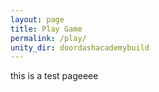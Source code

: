 ```yaml
---
layout: page
title: Play Game
permalink: /play/
unity_dir: doordashacademybuild
---
```


this is a test pageeee
